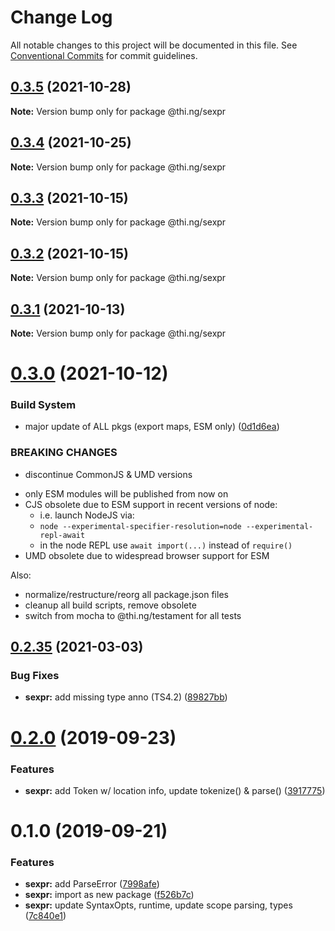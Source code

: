 # Change Log

All notable changes to this project will be documented in this file.
See [Conventional Commits](https://conventionalcommits.org) for commit guidelines.

## [0.3.5](https://github.com/thi-ng/umbrella/compare/@thi.ng/sexpr@0.3.4...@thi.ng/sexpr@0.3.5) (2021-10-28)

**Note:** Version bump only for package @thi.ng/sexpr





## [0.3.4](https://github.com/thi-ng/umbrella/compare/@thi.ng/sexpr@0.3.3...@thi.ng/sexpr@0.3.4) (2021-10-25)

**Note:** Version bump only for package @thi.ng/sexpr





## [0.3.3](https://github.com/thi-ng/umbrella/compare/@thi.ng/sexpr@0.3.2...@thi.ng/sexpr@0.3.3) (2021-10-15)

**Note:** Version bump only for package @thi.ng/sexpr





## [0.3.2](https://github.com/thi-ng/umbrella/compare/@thi.ng/sexpr@0.3.1...@thi.ng/sexpr@0.3.2) (2021-10-15)

**Note:** Version bump only for package @thi.ng/sexpr





## [0.3.1](https://github.com/thi-ng/umbrella/compare/@thi.ng/sexpr@0.3.0...@thi.ng/sexpr@0.3.1) (2021-10-13)

**Note:** Version bump only for package @thi.ng/sexpr





# [0.3.0](https://github.com/thi-ng/umbrella/compare/@thi.ng/sexpr@0.2.48...@thi.ng/sexpr@0.3.0) (2021-10-12)


### Build System

* major update of ALL pkgs (export maps, ESM only) ([0d1d6ea](https://github.com/thi-ng/umbrella/commit/0d1d6ea9fab2a645d6c5f2bf2591459b939c09b6))


### BREAKING CHANGES

* discontinue CommonJS & UMD versions

- only ESM modules will be published from now on
- CJS obsolete due to ESM support in recent versions of node:
  - i.e. launch NodeJS via:
  - `node --experimental-specifier-resolution=node --experimental-repl-await`
  - in the node REPL use `await import(...)` instead of `require()`
- UMD obsolete due to widespread browser support for ESM

Also:
- normalize/restructure/reorg all package.json files
- cleanup all build scripts, remove obsolete
- switch from mocha to @thi.ng/testament for all tests






##  [0.2.35](https://github.com/thi-ng/umbrella/compare/@thi.ng/sexpr@0.2.34...@thi.ng/sexpr@0.2.35) (2021-03-03) 

###  Bug Fixes 

- **sexpr:** add missing type anno (TS4.2) ([89827bb](https://github.com/thi-ng/umbrella/commit/89827bb431a2dabf1087bcd2ac967b253152b9d7)) 

#  [0.2.0](https://github.com/thi-ng/umbrella/compare/@thi.ng/sexpr@0.1.0...@thi.ng/sexpr@0.2.0) (2019-09-23) 

###  Features 

- **sexpr:** add Token w/ location info, update tokenize() & parse() ([3917775](https://github.com/thi-ng/umbrella/commit/3917775)) 

#  0.1.0 (2019-09-21) 

###  Features 

- **sexpr:** add ParseError ([7998afe](https://github.com/thi-ng/umbrella/commit/7998afe)) 
- **sexpr:** import as new package ([f526b7c](https://github.com/thi-ng/umbrella/commit/f526b7c)) 
- **sexpr:** update SyntaxOpts, runtime, update scope parsing, types ([7c840e1](https://github.com/thi-ng/umbrella/commit/7c840e1))
